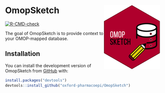 
<!-- README.md is generated from README.Rmd. Please edit that file -->

# OmopSketch  <img src="man/figures/omopSketch_Hexsticker2.png" align="right" height="210"/>

<!-- badges: start -->

[![R-CMD-check](https://github.com/oxford-pharmacoepi/OmopSketch/actions/workflows/R-CMD-check.yaml/badge.svg)](https://github.com/oxford-pharmacoepi/OmopSketch/actions/workflows/R-CMD-check.yaml)
<!-- badges: end -->

The goal of OmopSketch is to provide context to your OMOP-mapped database.


## Installation

You can install the development version of OmopSketch from
[GitHub](https://github.com/) with:

``` r
install.packages("devtools")
devtools::install_github("oxford-pharmacoepi/OmopSketch")
```

